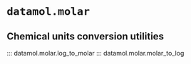# `datamol.molar`

## Chemical units conversion utilities

::: datamol.molar.log_to_molar
::: datamol.molar.molar_to_log
